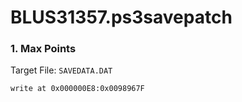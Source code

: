 # BLUS31357.ps3savepatch

### 1. Max Points

Target File: `SAVEDATA.DAT`

```
write at 0x000000E8:0x0098967F
```

